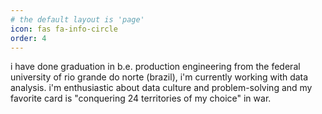 ```yaml
---
# the default layout is 'page'
icon: fas fa-info-circle
order: 4
---
```




i have done graduation in b.e. production engineering from the federal university of rio grande do norte (brazil), i'm currently working with data analysis.
i'm enthusiastic about data culture and problem-solving and my favorite card is "conquering 24 territories of my choice" in war.

